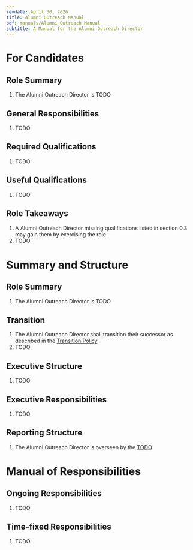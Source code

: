 ```yaml
---
revdate: April 30, 2026
title: Alumni Outreach Manual
pdf: manuals/Alumni Outreach Manual
subtitle: A Manual for the Alumni Outreach Director
---
```


# For Candidates

## Role Summary
1. The Alumni Outreach Director is TODO

## General Responsibilities
1. TODO

## Required Qualifications
1. TODO

## Useful Qualifications
1. TODO

## Role Takeaways
1. A Alumni Outreach Director missing qualifications listed in section 0.3 may gain them by exercising the role.
1. TODO

# Summary and Structure

## Role Summary
1. The Alumni Outreach Director is TODO

## Transition
1. The Alumni Outreach Director shall transition their successor as described in the [Transition Policy](../policies/transition-policy.md).
1. TODO

## Executive Structure
1. TODO

## Executive Responsibilities
1. TODO

## Reporting Structure
1. The Alumni Outreach Director is overseen by the [TODO](TODO-manual.md).

# Manual of Responsibilities

## Ongoing Responsibilities
1. TODO

## Time-fixed Responsibilities
1. TODO

